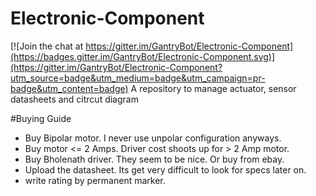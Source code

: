 # Electronic-Component

[![Join the chat at https://gitter.im/GantryBot/Electronic-Component](https://badges.gitter.im/GantryBot/Electronic-Component.svg)](https://gitter.im/GantryBot/Electronic-Component?utm_source=badge&utm_medium=badge&utm_campaign=pr-badge&utm_content=badge)
A repository to manage actuator, sensor datasheets and citrcut diagram 


#Buying Guide

* Buy Bipolar motor. I never use unpolar configuration anyways.
* Buy motor <= 2 Amps. Driver cost shoots up for > 2 Amp motor.
* Buy Bholenath driver. They seem to be nice. Or buy from ebay.
* Upload the datasheet. Its get very difficult to look for specs later on.
* write rating by permanent marker.
